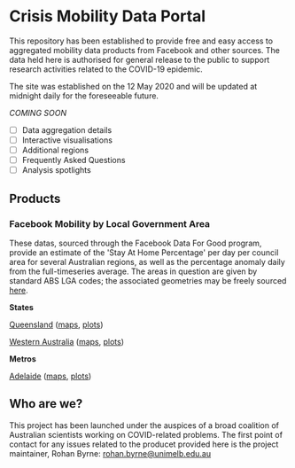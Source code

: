 # Crisis Mobility Data Portal

This repository has been established to provide free and easy access to aggregated mobility data products from Facebook and other sources. The data held here is authorised for general release to the public to support research activities related to the COVID-19 epidemic.

The site was established on the 12 May 2020 and will be updated at midnight daily for the foreseeable future.

*COMING SOON*

- [ ] Data aggregation details
- [ ] Interactive visualisations
- [ ] Additional regions
- [ ] Frequently Asked Questions
- [ ] Analysis spotlights

## Products

### Facebook Mobility by Local Government Area

These datas, sourced through the Facebook Data For Good program, provide an estimate of the 'Stay At Home Percentage' per day per council area for several Australian regions, as well as the percentage anomaly daily from the full-timeseries average. The areas in question are given by standard ABS LGA codes; the associated geometries may be freely sourced [here](https://www.abs.gov.au/ausstats/abs@.nsf/Lookup/by%20Subject/1270.0.55.003~July%202016~Main%20Features~Local%20Government%20Areas%20(LGA)~7).

**States**

[Queensland](https://rsbyrne.github.io/mobility-aus/products/mob_lga_qld.csv) ([maps](https://rsbyrne.github.io/mobility-aus/products/mob_lga_qld.html), [plots](https://rsbyrne.github.io/mobility-aus/products/mob_lga_qld.png))

[Western Australia](https://rsbyrne.github.io/mobility-aus/products/mob_lga_wa.csv) ([maps](https://rsbyrne.github.io/mobility-aus/products/mob_lga_wa.html), [plots](https://rsbyrne.github.io/mobility-aus/products/mob_lga_wa.png))

**Metros**

[Adelaide](https://rsbyrne.github.io/mobility-aus/products/mob_lga_ade.csv) ([maps](https://rsbyrne.github.io/mobility-aus/products/mob_lga_ade.html), [plots](https://rsbyrne.github.io/mobility-aus/products/mob_lga_ade.png))

## Who are we?

This project has been launched under the auspices of a broad coalition of Australian scientists working on COVID-related problems. The first point of contact for any issues related to the producet provided here is the project maintainer, Rohan Byrne: <rohan.byrne@unimelb.edu.au>


